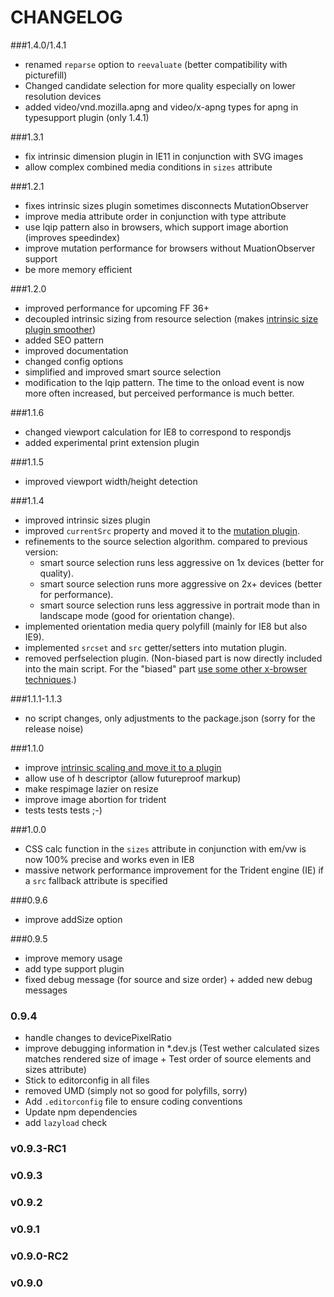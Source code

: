 # CHANGELOG

###1.4.0/1.4.1

* renamed ``reparse`` option to ``reevaluate`` (better compatibility with picturefill)
* Changed candidate selection for more quality especially on lower resolution devices
* added video/vnd.mozilla.apng and video/x-apng types for apng in typesupport plugin (only 1.4.1)

###1.3.1

* fix intrinsic dimension plugin in IE11 in conjunction with SVG images
* allow complex combined media conditions in ``sizes`` attribute

###1.2.1

* fixes intrinsic sizes plugin sometimes disconnects MutationObserver
* improve media attribute order in conjunction with type attribute
* use lqip pattern also in browsers, which support image abortion (improves speedindex)
* improve mutation performance for browsers without MuationObserver support
* be more memory efficient

###1.2.0

* improved performance for upcoming FF 36+
* decoupled intrinsic sizing from resource selection (makes [intrinsic size plugin smoother](http://jsfiddle.net/trixta/gs3p14pr/embedded/result/))
* added SEO pattern
* improved documentation
* changed config options
* simplified and improved smart source selection
* modification to the lqip pattern. The time to the onload event is now more often increased, but perceived performance is much better.

###1.1.6

* changed viewport calculation for IE8 to correspond to respondjs
* added experimental print extension plugin

###1.1.5

* improved viewport width/height detection

###1.1.4

* improved intrinsic sizes plugin
* improved ``currentSrc`` property and moved it to the [mutation plugin](plugins/mutation).
* refinements to the source selection algorithm. compared to previous version:
	* smart source selection runs less aggressive on 1x devices (better for quality).
	* smart source selection runs more aggressive on 2x+ devices (better for performance).
	* smart source selection runs less aggressive in portrait mode than in landscape mode (good for orientation change).
* implemented orientation media query polyfill (mainly for IE8 but also IE9).
* implemented ``srcset`` and ``src`` getter/setters into mutation plugin.
* removed perfselection plugin. (Non-biased part is now directly included into the main script. For the "biased" part [use some other x-browser techniques](plugins/perfselection).)

###1.1.1-1.1.3

* no script changes, only adjustments to the package.json (sorry for the release noise)

###1.1.0

* improve [intrinsic scaling and move it to a plugin](plugins/intrinsic-dimension)
* allow use of h descriptor (allow futureproof markup)
* make respimage lazier on resize
* improve image abortion for trident
* tests tests tests ;-)

###1.0.0

* CSS calc function in the ``sizes`` attribute in conjunction with em/vw is now 100% precise and works even in IE8
* massive network performance improvement for the Trident engine (IE) if a ``src`` fallback attribute is specified

###0.9.6

* improve addSize option

###0.9.5

* improve memory usage
* add type support plugin
* fixed debug message (for source and size order) + added new debug messages

### 0.9.4

* handle changes to devicePixelRatio
* improve debugging information in *.dev.js (Test wether calculated sizes matches rendered size of image + Test order of source elements and sizes attribute)
* Stick to editorconfig in all files
* removed UMD (simply not so good for polyfills, sorry)
* Add `.editorconfig` file to ensure coding conventions
* Update npm dependencies
* add ``lazyload`` check

### v0.9.3-RC1
### v0.9.3
### v0.9.2
### v0.9.1
### v0.9.0-RC2
### v0.9.0
